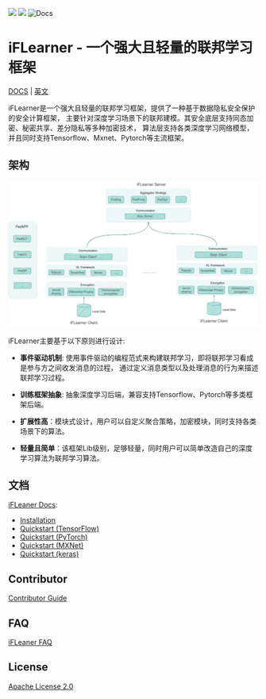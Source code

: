 ![](https://img.shields.io/badge/language-python-blue.svg)
![](https://img.shields.io/badge/license-Apache-000000.svg)
![Docs](https://github.com/iflytek/iflearner/workflows/DeployDocs/badge.svg)

# iFLearner - 一个强大且轻量的联邦学习框架
[DOCS](https://iflytek.github.io/iflearner/zh/) | [英文](https://iflytek.github.io/iflearner/)

iFLearner是一个强大且轻量的联邦学习框架，提供了一种基于数据隐私安全保护的安全计算框架，
主要针对深度学习场景下的联邦建模。其安全底层支持同态加密、秘密共享、差分隐私等多种加密技术，
算法层支持各类深度学习网络模型，并且同时支持Tensorflow、Mxnet、Pytorch等主流框架。

## 架构
![iFLeaner Arch](./doc/docs/images/iFLearner框架设计.jpg)

iFLearner主要基于以下原则进行设计:
* **事件驱动机制**: 使用事件驱动的编程范式来构建联邦学习，即将联邦学习看成是参与方之间收发消息的过程，
  通过定义消息类型以及处理消息的行为来描述联邦学习过程。
  
* **训练框架抽象**: 抽象深度学习后端，兼容支持Tensorflow、Pytorch等多类框架后端。
  
* **扩展性高**：模块式设计，用户可以自定义聚合策略，加密模块，同时支持各类场景下的算法。
  
* **轻量且简单**：该框架Lib级别，足够轻量，同时用户可以简单改造自己的深度学习算法为联邦学习算法。


## 文档
[iFLeaner Docs](https://iflytek.github.io/iflearner/zh/):
* [Installation](https://iflytek.github.io/iflearner/zh/quick_start/installation/)
* [Quickstart (TensorFlow)](https://iflytek.github.io/iflearner/zh/quick_start/quickstart_tensorflow/)
* [Quickstart (PyTorch)](https://iflytek.github.io/iflearner/zh/quick_start/quickstart_pytorch/)
* [Quickstart (MXNet)](https://iflytek.github.io/iflearner/zh/quick_start/quickstart_mxnet/)
* [Quickstart (keras)](https://iflytek.github.io/iflearner/zh/quick_start/quickstart_keras/)

## Contributor
[Contributor Guide](https://iflytek.github.io/iflearner/zh/tutorial/contributor_guide/)

## FAQ
[iFLeaner FAQ](https://iflytek.github.io/zh/iflearner/faq/faq/)

## License
[Apache License 2.0](LICENSE)
